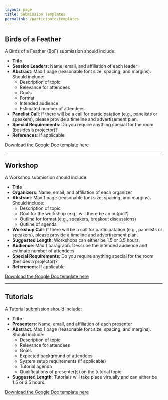 ```yaml
---
layout: page
title: Submission Templates
permalink: /participate/templates
---
```


## Birds of a Feather

A Birds of a Feather (BoF) submission should include:

- **Title**
- **Session Leaders**: Name, email, and affiliation of each leader
- **Abstract**: Max 1 page (reasonable font size, spacing, and margins). Should include:
  - Description of topic
  - Relevance for attendees
  - Goals
  - Format
  - Intended audience
  - Estimated number of attendees
- **Panelist Call**: If there will be a call for participatation (e.g., panelists or speakers), please provide a timeline and advertisement plan.
- **Special Requirements**: Do you require anything special for the room (besides a projector)?
- **References**: If applicable

[Download the Google Doc template here](https://docs.google.com/document/d/11SKEEK6M6Id3TY_AxzcW5jVbPJ-kJ70hl1x8VjPMMN8/)

------

## Workshop

A Workshop submission should include:

- **Title**
- **Organizers**: Name, email, and affiliation of each organizer
- **Abstract**: Max 1 page (reasonable font size, spacing, and margins). Should include:
  - Description of topic
  - Goal for the workshop (e.g., will there be an output?)
  - Outline for format (e.g., speakers, breakout discussions)
  - Outline of agenda
- **Workshop Call**: If there will be a call for participatation (e.g., panelists or speakers), please provide a timeline and advertisement plan.
- **Suggested Length**: Workshops can either be 1.5 or 3.5 hours
- **Audience**: Max 1 paragraph. Describe the intended audience and estimate number of attendees.
- **Special Requirements**: Do you require anything special for the room (besides a projector)?
- **References**: If applicable

[Download the Google Doc template here](https://docs.google.com/document/d/1YWmbOPi5A0vYpTZ4uhd7_wmwamcdVjxWgnX4-FAQQYE/)

------

## Tutorials

A Tutorial submission should include:

- **Title**
- **Presenters**: Name, email, and affiliation of each presenter
- **Abstract**: Max 1 page (reasonable font size, spacing, and margins). Should include:
  - Description of topic
  - Relevance for attendees
  - Goals
  - Expected background of attendees
  - System setup requirements (if applicable)
  - Tutorial agenda
  - Qualifications of presenter(s) on the tutorial topic
- **Suggested Length**: Tutorials will take place virtually and can either be 1.5 or 3.5 hours.

[Download the Google Doc template here](https://docs.google.com/document/d/1wCjYXCOtgWZg8WOfItcAx3N2dJg7mKGEymAi2tpywbA/)
